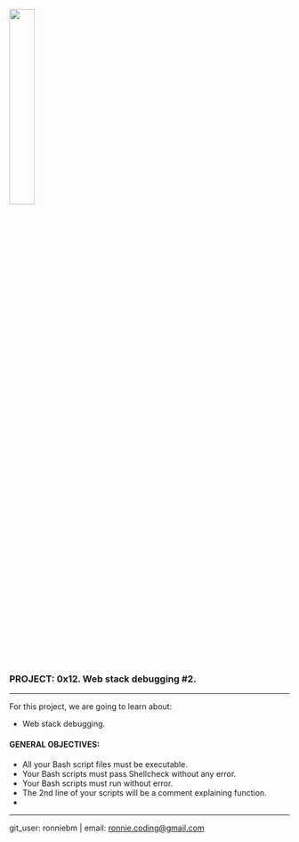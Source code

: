 <img src="https://camo.githubusercontent.com/04a8a9a456b8ecafad2eb4f2cff6803cd0194496/687474703a2f2f7777772e686f6c626572746f6e7363686f6f6c2e636f6d2f686f6c626572746f6e2d6c6f676f2e706e67"
width=30%/>

### PROJECT: 0x12. Web stack debugging #2.  
---
For this project, we are going to learn about:<br>

- Web stack debugging.  

#### GENERAL OBJECTIVES:<br>

- All your Bash script files must be executable.  
- Your Bash scripts must pass Shellcheck without any error.  
- Your Bash scripts must run without error.  
- The 2nd line of your scripts will be a comment explaining function.
-

---
git_user: ronniebm  |  email: ronnie.coding@gmail.com


